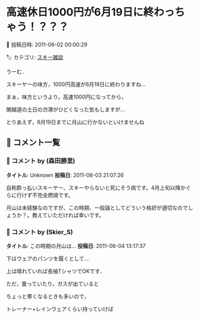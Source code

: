 # 高速休日1000円が6月19日に終わっちゃう！？？？

📅 投稿日時: 2011-06-02 00:00:29

🏷️ カテゴリ: [スキー雑談](c1f9d2cb7478308da16419928ea3945e9.md)

うーむ．





スキーヤーの味方，1000円高速が6月19日に終わりますね…


まぁ，味方というより，高速1000円になってから，


関越道の土日の渋滞がひどくなった気もしますが…





とりあえず，6月19日までに月山に行かないといけませんね

## 💬 コメント一覧

### 💬 コメント by (森田勝里)
**タイトル**: Unknown
**投稿日**: 2011-06-03 21:07:26

自称酔っ払いスキーヤー、スキーやらないと死にそう病です。4月上旬以降かぐらに行けず不完全燃焼です。

月山は未経験なのですが、この時期、一般論としてどういう格好が適切なのでしょうか？。教えていただければ幸いです。

### 💬 コメント by (Skier_S)
**タイトル**: この時期の月山は…
**投稿日**: 2011-06-04 13:17:37

下はウェアのパンツを履くとして…

上は晴れていれば長袖TシャツでOKです．



ただ，曇っていたり，ガスが出ていると

ちょっと寒くなるときも多いので，

トレーナー+レインウェアくらい持っていけば

